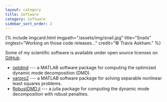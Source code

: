 ```yaml
---
layout: category
title: Software
category: software
sidebar_sort_order: 2
---
```


{% include imgcard.html imgpath="/assets/img/snail.jpg" title="Snails" imgtext="Working on those code releases..." credit="&copy; Travis Askham." %}

Some of my scientific software is available
under open source licenses on [GitHub](https://github.com/askhamwhat).

- [optdmd](https://github.com/duqbo/optdmd) --- a 
MATLAB software package for computing the 
optimized dynamic mode decomposition (DMD). 
- [varpro2](https://github.com/duqbo/varpro2) --- a 
MATLAB software package for solving separable
nonlinear least squares problems.
- [RobustDMD.jl](https://github.com/UW-AMO/RobustDMD.jl) --- a
julia package for computing the dynamic mode decomposition
with robust penalties.

